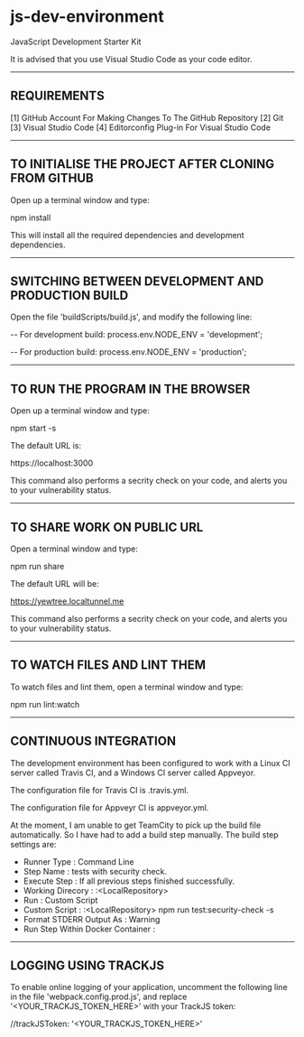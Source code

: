 # js-dev-environment
JavaScript Development Starter Kit

It is advised that you use Visual Studio Code as your code editor.

------------
REQUIREMENTS
------------

[1] GitHub Account For Making Changes To The GitHub Repository
[2] Git
[3] Visual Studio Code
[4] Editorconfig Plug-in For Visual Studio Code

---------------------------------------------------
TO INITIALISE THE PROJECT AFTER CLONING FROM GITHUB
---------------------------------------------------

Open up a terminal window and type:

npm install

This will install all the required dependencies and development dependencies.

--------------------------------------------------
SWITCHING BETWEEN DEVELOPMENT AND PRODUCTION BUILD
--------------------------------------------------

Open the file 'buildScripts/build.js', and modify the following line:

-- For development build: process.env.NODE_ENV = 'development';

-- For production build: process.env.NODE_ENV = 'production';

---------------------------------
TO RUN THE PROGRAM IN THE BROWSER
---------------------------------

Open up a terminal window and type:

npm start -s

The default URL is:

https://localhost:3000

This command also performs a secrity check on your code, and alerts you to your vulnerability status.

---------------------------
TO SHARE WORK ON PUBLIC URL
---------------------------

Open a terminal window and type:

npm run share

The default URL will be:

https://yewtree.localtunnel.me

This command also performs a secrity check on your code, and alerts you to your vulnerability status.

----------------------------
TO WATCH FILES AND LINT THEM
----------------------------

To watch files and lint them, open a terminal window and type:

npm run lint:watch

----------------------
CONTINUOUS INTEGRATION
----------------------

The development environment has been configured to work with a Linux CI server called Travis CI, and a Windows CI server called Appveyor.

The configuration file for Travis CI is .travis.yml.

The configuration file for Appveyr CI is appveyor.yml.

At the moment, I am unable to get TeamCity to pick up the build file automatically. So I have had to add a build step manually. The build step settings are:

- Runner Type                       : Command Line
- Step Name                         : tests with security check.
- Execute Step                      : If all previous steps finished successfully.
- Working Direcory                  : <LocalDrive>:\<LocalRepository>
- Run                               : Custom Script
- Custom Script                     : <LocalDrive>:\<LocalRepository>
                                      npm run test:security-check -s
- Format STDERR Output As           : Warning
- Run Step Within Docker Container  :

---------------------
LOGGING USING TRACKJS
---------------------

To enable online logging of your application, uncomment the following line in the file 'webpack.config.prod.js', and replace '<YOUR_TRACKJS_TOKEN_HERE>' with your TrackJS token:

//trackJSToken: '<YOUR_TRACKJS_TOKEN_HERE>'